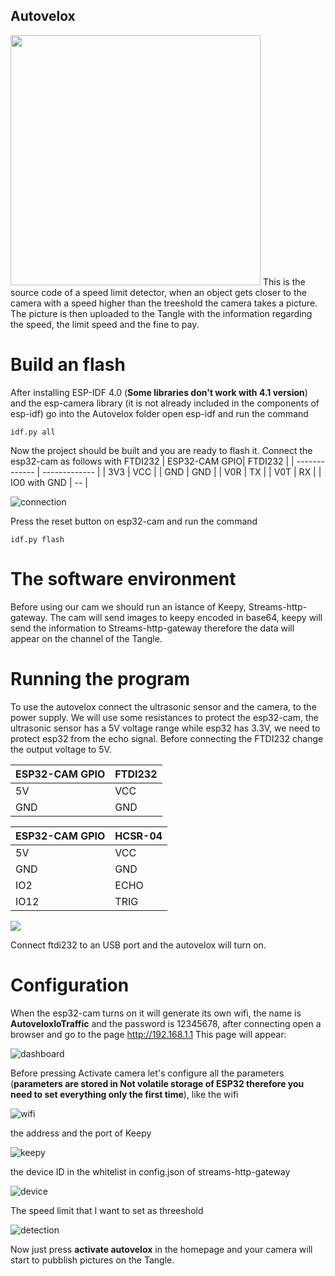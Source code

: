 ## Autovelox

<img src="https://github.com/elRaulito/Iotraffic-hackaton/blob/main/images/Pictures/autovelox.jpg" width="400">
This is the source code of a speed limit detector, when an object gets closer to the camera with a speed higher than the treeshold the camera takes a picture.
The picture is then uploaded to the Tangle with the information regarding the speed, the limit speed and the fine to pay.

# Build an flash

After installing ESP-IDF 4.0 (**Some libraries don't work with 4.1 version**) and the esp-camera library (it is not already included in the components of esp-idf) go into the Autovelox folder open esp-idf and run the command
```
idf.py all
```

Now the project should be built and you are ready to flash it.
Connect the esp32-cam as follows with FTDI232
| ESP32-CAM GPIO| FTDI232 |
| ------------- | ------------- |
| 3V3           | VCC           |
| GND           | GND           |
| V0R           | TX           |
| V0T           | RX           |
| IO0 with GND   |  --          |

![connection](https://github.com/elRaulito/Iotraffic-hackaton/blob/main/images/AI/programming.jpg?raw=true)

Press the reset button on esp32-cam and run the command 

```
idf.py flash

```
# The software environment

Before using our cam we should run an istance of Keepy, Streams-http-gateway.
The cam will send images to keepy encoded in base64, keepy will send the information to Streams-http-gateway therefore the data will appear on the channel of the Tangle.

# Running the program

To use the autovelox connect the ultrasonic sensor and the camera, to the power supply. We will use some resistances to protect the esp32-cam,
the ultrasonic sensor has a 5V voltage range while esp32 has 3.3V, we need to protect esp32 from the echo signal. Before connecting the FTDI232 change the output voltage to 5V.

| ESP32-CAM GPIO| FTDI232 |
| ------------- | ------------- |
| 5V          | VCC           |
| GND           | GND           |

| ESP32-CAM GPIO| HCSR-04 |
| ------------- | ------------- |
| 5V          | VCC           |
| GND           | GND           |
| IO2          | ECHO          |
| IO12           | TRIG           |

![](https://github.com/elRaulito/Iotraffic-hackaton/blob/main/images/Autovelox/autovelox_bb.jpg)

Connect ftdi232 to an USB port and the autovelox will turn on.

# Configuration

When the esp32-cam turns on it will generate its own wifi, the name is **AutoveloxIoTraffic** and the password is 12345678, after connecting open a browser and go to the page http://192.168.1.1 This page will appear:

![dashboard](https://github.com/elRaulito/Iotraffic-hackaton/blob/main/Autovelox/Autovelox-dash/dash.PNG?raw=true)

Before pressing Activate camera let's configure all the parameters (**parameters are stored in Not volatile storage of ESP32 therefore you need to set everything only the first time**), 
like the wifi

![wifi](https://github.com/elRaulito/Iotraffic-hackaton/blob/main/Autovelox/Autovelox-dash/wifi.PNG?raw=true)

the address and the port of Keepy

![keepy](https://github.com/elRaulito/Iotraffic-hackaton/blob/main/Autovelox/Autovelox-dash/keepy.PNG?raw=true)

the device ID in the whitelist in config.json of streams-http-gateway

![device](https://github.com/elRaulito/Iotraffic-hackaton/blob/main/Autovelox/Autovelox-dash/device.PNG?raw=true)

The speed limit that I want to set as threeshold

![detection](https://github.com/elRaulito/Iotraffic-hackaton/blob/main/Autovelox/Autovelox-dash/speed.PNG?raw=true)

Now just press **activate autovelox** in the homepage and your camera will start to pubblish pictures on the Tangle.
